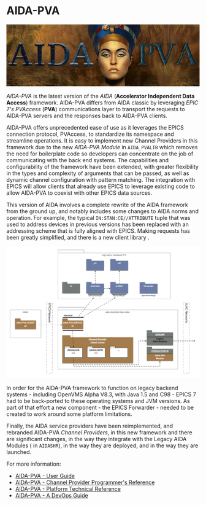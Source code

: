 # AIDA-PVA
![AIDA-PVA](images/aida-pva-logo-oil.png)

_AIDA-PVA_ is the latest version of the _AIDA_ (**Accelerator Independent Data Access**) framework. AIDA-PVA differs from AIDA classic by leveraging _EPIC 7's_
_PVAccess_ (**PVA**) communications layer to transport the requests to AIDA-PVA servers and the responses back to AIDA-PVA clients.

AIDA-PVA offers unprecedented ease of use as it leverages the EPICS connection protocol, PVAccess, to standardize its namespace
and streamline operations.  It is easy to implement new Channel Providers in this framework due to the new _AIDA-PVA Module_ in 
`AIDA_PVALIB` which removes the need for boilerplate code so developers can concentrate on the job of communicating with the back end
systems.  The capabilities and configurability of the framework have been extended, with greater flexibility in the types and complexity of 
arguments that can be passed, as well as dynamic channel configuration with pattern matching.  The integration with EPICS will allow clients
that already use EPICS to leverage existing code to allow AIDA-PVA to coexist with other EPICS data sources.

This version of AIDA involves a complete rewrite of the AIDA framework from the ground up, and notably includes some
changes to AIDA norms and operation.  For example, the typical `IN:STAN:CE//ATTRIBUTE` tuple that was used to address 
devices in previous versions has been replaced with an addressing scheme that is fully aligned with EPICS. 
Making requests has been greatly simplified, and there is a new client library . 

![System Diagram](images/aida-pva.png)

In order for the AIDA-PVA framework to function on legacy backend systems - including OpenVMS Alpha V8.3, with Java 1.5 and C98 -
EPICS 7 had to be back-ported to these operating systems and JVM versions.  As part of that effort a new component - the EPICS Forwarder - 
needed to be created to work around some platform limitations.

Finally, the AIDA service providers have been reimplemented, and rebranded AIDA-PVA _Channel Providers_,  in this new framework and 
there are significant changes, in the way they integrate with the Legacy AIDA Modules ( in `AIDASHR`), in the way they are deployed, and 
in the way they are launched.

For more information:

* [AIDA-PVA - User Guide](1_00_User_Guide.md)
* [AIDA-PVA - Channel Provider Programmer's Reference](2_0_Channel_Provider_Programmers_Reference.md)
* [AIDA-PVA - Platform Technical Reference](3_0_Platform_Technical_Reference.md)
* [AIDA-PVA - A DevOps Guide](4_0_A_DevOps_Guide_to_AIDA_PVA.md)

